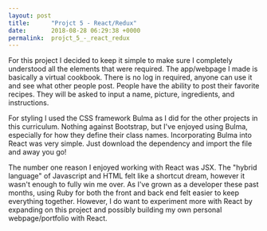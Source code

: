 ```yaml
---
layout: post
title:      "Projct 5 - React/Redux"
date:       2018-08-28 06:29:38 +0000
permalink:  projct_5_-_react_redux
---
```



For this project I decided to keep it simple to make sure I completely understood all the elements that were required. The app/webpage I made is basically a virtual cookbook. There is no log in required, anyone can use it and see what other people post. People have the ability to post their favorite recipes. They will be asked to input a name, picture, ingredients, and instructions. 

For styling I used the CSS framework Bulma as I did for the other projects in this curriculum. Nothing against Bootstrap, but I've enjoyed using Bulma, especially for how they define their class names. Incorporating Bulma into React was very simple. Just download the dependency and import the file and away you go!

The number one reason I enjoyed working with React was JSX. The "hybrid language" of Javascript and HTML  felt like a shortcut dream, however it wasn't enough to fully win me over. As I've grown as a developer these past months, using Ruby for both the front and back end felt easier to keep everything together. However, I do want to experiment more with React by expanding on this project and possibly building my own personal webpage/portfolio with React. 

